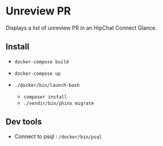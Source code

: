 Unreview PR
===========

Displays a list of unreview PR in an HipChat Connect Glance.

Install
-------

* `docker-compose build`
* `docker-compose up`
* `./docker/bin/launch-bash`

    * `composer install`
    * `./vendir/bin/phinx migrate`

Dev tools
---------

* Connect to psql : `/docker/bin/psql`
